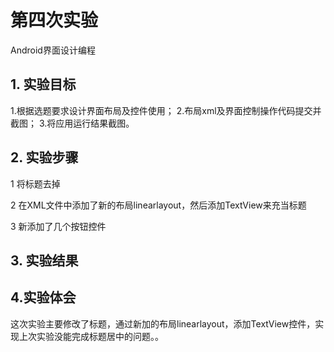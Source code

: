 # 第四次实验 
Android界面设计编程
## 1. 实验目标
1.根据选题要求设计界面布局及控件使用；
2.布局xml及界面控制操作代码提交并截图；
3.将应用运行结果截图。 
## 2. 实验步骤

1   将标题去掉

2   在XML文件中添加了新的布局linearlayout，然后添加TextView来充当标题

3   新添加了几个按钮控件

## 3. 实验结果

## 4.实验体会
  这次实验主要修改了标题，通过新加的布局linearlayout，添加TextView控件，实现上次实验没能完成标题居中的问题。。
